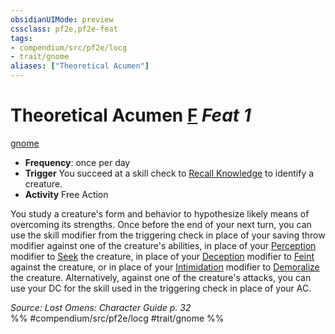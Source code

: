 ```yaml
---
obsidianUIMode: preview
cssclass: pf2e,pf2e-feat
tags:
- compendium/src/pf2e/locg
- trait/gnome
aliases: ["Theoretical Acumen"]
---
```

# Theoretical Acumen  [F](../../rules/core-rulebook/chapter-9-playing-the-game.md#Actions "Free Action") *Feat 1*  
[gnome](../../rules/traits/gnome.md)  

- **Frequency**: once per day
- **Trigger** You succeed at a skill check to [Recall Knowledge](../../rules/actions/recall-knowledge.md) to identify a creature.
- **Activity** Free Action

You study a creature's form and behavior to hypothesize likely means of overcoming its strengths. Once before the end of your next turn, you can use the skill modifier from the triggering check in place of your saving throw modifier against one of the creature's abilities, in place of your [Perception](../skills.md#Perception) modifier to [Seek](../../rules/actions/seek.md) the creature, in place of your [Deception](../skills.md#Deception) modifier to [Feint](../../rules/actions/feint.md) against the creature, or in place of your [Intimidation](../skills.md#Intimidation) modifier to [Demoralize](../../rules/actions/demoralize.md) the creature. Alternatively, against one of the creature's attacks, you can use your DC for the skill used in the triggering check in place of your AC.

*Source: Lost Omens: Character Guide p. 32*  
%% #compendium/src/pf2e/locg #trait/gnome %%